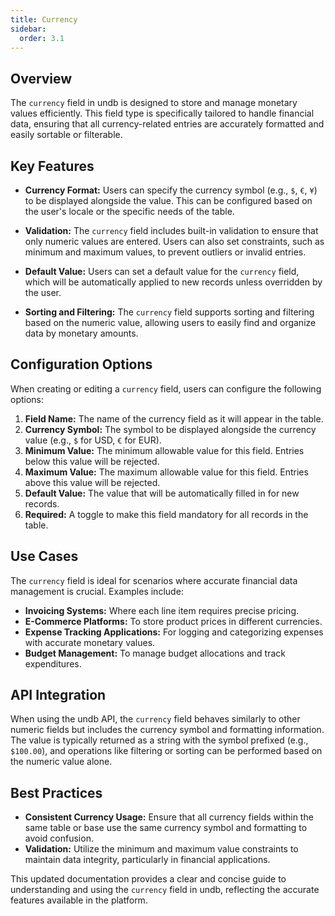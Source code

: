```yaml
---
title: Currency
sidebar:
  order: 3.1
---
```


## Overview

The `currency` field in undb is designed to store and manage monetary values efficiently. This field type is specifically tailored to handle financial data, ensuring that all currency-related entries are accurately formatted and easily sortable or filterable.

## Key Features

- **Currency Format:** Users can specify the currency symbol (e.g., `$`, `€`, `¥`) to be displayed alongside the value. This can be configured based on the user's locale or the specific needs of the table.

- **Validation:** The `currency` field includes built-in validation to ensure that only numeric values are entered. Users can also set constraints, such as minimum and maximum values, to prevent outliers or invalid entries.

- **Default Value:** Users can set a default value for the `currency` field, which will be automatically applied to new records unless overridden by the user.

- **Sorting and Filtering:** The `currency` field supports sorting and filtering based on the numeric value, allowing users to easily find and organize data by monetary amounts.

## Configuration Options

When creating or editing a `currency` field, users can configure the following options:

1. **Field Name:** The name of the currency field as it will appear in the table.
2. **Currency Symbol:** The symbol to be displayed alongside the currency value (e.g., `$` for USD, `€` for EUR).
3. **Minimum Value:** The minimum allowable value for this field. Entries below this value will be rejected.
4. **Maximum Value:** The maximum allowable value for this field. Entries above this value will be rejected.
5. **Default Value:** The value that will be automatically filled in for new records.
6. **Required:** A toggle to make this field mandatory for all records in the table.

## Use Cases

The `currency` field is ideal for scenarios where accurate financial data management is crucial. Examples include:

- **Invoicing Systems:** Where each line item requires precise pricing.
- **E-Commerce Platforms:** To store product prices in different currencies.
- **Expense Tracking Applications:** For logging and categorizing expenses with accurate monetary values.
- **Budget Management:** To manage budget allocations and track expenditures.

## API Integration

When using the undb API, the `currency` field behaves similarly to other numeric fields but includes the currency symbol and formatting information. The value is typically returned as a string with the symbol prefixed (e.g., `$100.00`), and operations like filtering or sorting can be performed based on the numeric value alone.

## Best Practices

- **Consistent Currency Usage:** Ensure that all currency fields within the same table or base use the same currency symbol and formatting to avoid confusion.
- **Validation:** Utilize the minimum and maximum value constraints to maintain data integrity, particularly in financial applications.

This updated documentation provides a clear and concise guide to understanding and using the `currency` field in undb, reflecting the accurate features available in the platform.
